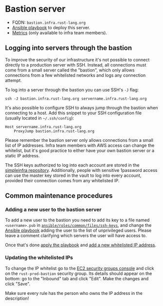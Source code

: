 # Bastion server

* FQDN: `bastion.infra.rust-lang.org`
* [Ansible playbook][ansible] to deploy this server.
* [Metrics][grafana] (only available to infra team members).

## Logging into servers through the bastion

To improve the security of our infrastructure it's not possible to connect
directly to a production server with SSH. Instead, all connections must come
from a small server called the "bastion", which only allows connections from a
few whitelisted networks and logs any connection attempt.

To log into a server through the bastion you can use SSH's `-J` flag:

```
ssh -J bastion.infra.rust-lang.org servername.infra.rust-lang.org
```

It's also possible to configure SSH to always jump through the bastion when
connecting to a host. Add this snippet to your SSH configuration file (usually
located in `~/.ssh/config`):

```
Host servername.infra.rust-lang.org
    ProxyJump bastion.infra.rust-lang.org
```

Please remember the bastion server only allows connections from a small list of
IP addresses. Infra team members with AWS access can change the whitelist, but
it's good practice to either have your own bastion server or a static IP
address.

The SSH keys authorized to log into each account are stored in the [simpleinfra
repository][keys]. Additionally, people with sensitive 1password access can use
the master key stored in the vault to log into every account, provided their
connection comes from any whitelisted IP.

## Common maintenance procedures

### Adding a new user to the bastion server

To add a new user to the bastion you need to add its key to a file named
`<username>.pub` in [`ansible/roles/common/files/ssh-keys`][keys], and change
the [Ansible playbook][ansible] adding the user to the list of unprivileged
users. Please leave a comment clarifying which servers the user will have
access to.

Once that's done [apply the playbook][ansible-apply] and [add a new whitelisted
IP address](#updating-the-whitelisted-ips).

### Updating the whitelisted IPs

To change the IP whitelist go to the [EC2 security groups
console][ec2-security-groups] and click on the `rust-prod-bastion` security
group. Its details should appear on the bottom: go to the "Inbound" tab and
click "Edit". Make the changes and click "Save".

Make sure every rule has the person who owns the IP address in the description!

[ansible]: https://github.com/rust-lang/simpleinfra/blob/master/ansible/playbooks/bastion.yml
[grafana]: https://grafana.rust-lang.org/d/rpXrFfKWz/instance-metrics?orgId=1&var-instance=bastion.infra.rust-lang.org:9100
[keys]: https://github.com/rust-lang/simpleinfra/tree/master/ansible/roles/common/files/ssh-keys
[ansible-apply]: https://github.com/rust-lang/simpleinfra/blob/master/ansible/README.md#executing-a-playbook
[ec2-security-groups]: https://us-west-1.console.aws.amazon.com/ec2/v2/home?region=us-west-1#SecurityGroups:sort=tag:Name
